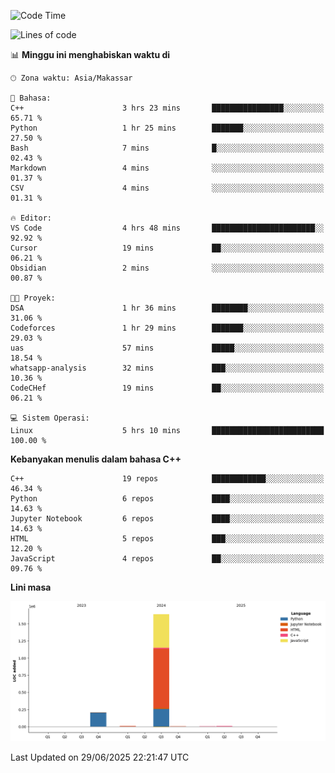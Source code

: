<!--START_SECTION:waka-->
![Code Time](http://img.shields.io/badge/Code%20Time-293%20hrs%2010%20mins-blue)

![Lines of code](https://img.shields.io/badge/Sejak%20Hello%20World%20aku%20telah%20menulis-1.9%20million%20baris%20kode-blue)

📊 **Minggu ini menghabiskan waktu di** 

```text
🕑︎ Zona waktu: Asia/Makassar

💬 Bahasa: 
C++                      3 hrs 23 mins       ████████████████░░░░░░░░░   65.71 % 
Python                   1 hr 25 mins        ███████░░░░░░░░░░░░░░░░░░   27.50 % 
Bash                     7 mins              █░░░░░░░░░░░░░░░░░░░░░░░░   02.43 % 
Markdown                 4 mins              ░░░░░░░░░░░░░░░░░░░░░░░░░   01.37 % 
CSV                      4 mins              ░░░░░░░░░░░░░░░░░░░░░░░░░   01.31 % 

🔥 Editor: 
VS Code                  4 hrs 48 mins       ███████████████████████░░   92.92 % 
Cursor                   19 mins             ██░░░░░░░░░░░░░░░░░░░░░░░   06.21 % 
Obsidian                 2 mins              ░░░░░░░░░░░░░░░░░░░░░░░░░   00.87 % 

🐱‍💻 Proyek: 
DSA                      1 hr 36 mins        ████████░░░░░░░░░░░░░░░░░   31.06 % 
Codeforces               1 hr 29 mins        ███████░░░░░░░░░░░░░░░░░░   29.03 % 
uas                      57 mins             █████░░░░░░░░░░░░░░░░░░░░   18.54 % 
whatsapp-analysis        32 mins             ███░░░░░░░░░░░░░░░░░░░░░░   10.36 % 
CodeCHef                 19 mins             ██░░░░░░░░░░░░░░░░░░░░░░░   06.21 % 

💻 Sistem Operasi: 
Linux                    5 hrs 10 mins       █████████████████████████   100.00 % 
```

**Kebanyakan menulis dalam bahasa C++** 

```text
C++                      19 repos            ████████████░░░░░░░░░░░░░   46.34 % 
Python                   6 repos             ████░░░░░░░░░░░░░░░░░░░░░   14.63 % 
Jupyter Notebook         6 repos             ████░░░░░░░░░░░░░░░░░░░░░   14.63 % 
HTML                     5 repos             ███░░░░░░░░░░░░░░░░░░░░░░   12.20 % 
JavaScript               4 repos             ██░░░░░░░░░░░░░░░░░░░░░░░   09.76 % 
```



**Lini masa**

![Lines of Code chart](https://raw.githubusercontent.com/yusuf601/yusuf601/main/assets/bar_graph.png)


 Last Updated on 29/06/2025 22:21:47 UTC
<!--END_SECTION:waka-->

